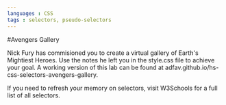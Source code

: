 ```yaml
---
languages : CSS
tags : selectors, pseudo-selectors
---
```


#Avengers Gallery

Nick Fury has commisioned you to create a virtual gallery of Earth's Mightiest Heroes. Use the notes he left you in the style.css file to achieve your goal. A working version of this lab can be found at adfav.github.io/hs-css-selectors-avengers-gallery.

If you need to refresh your memory on selectors, visit W3Schools for a full list of all selectors.